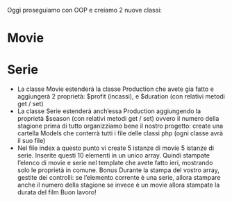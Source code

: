 Oggi proseguiamo con OOP e creiamo 2 nuove classi:
# Movie
# Serie
- La classe Movie estenderà la classe Production che avete gia fatto e aggiungerà 2 proprietà: $profit (incassi),  e $duration (con relativi metodi get / set)
- La classe Serie estenderà anch’essa Production aggiungendo la proprietà $season  (con relativi metodi get / set) ovvero il numero della stagione
prima di tutto organizziamo bene il nostro progetto:
create una cartella Models che conterrà tutti i file delle classi php (ogni classe avrà il suo file)
- Nel file index a questo punto vi create 5 istanze di movie 5 istanze di serie.
Inserite questi 10 elementi in un unico array.
Quindi stampate l’elenco di movie e serie nel template che avete fatto ieri, mostrando solo le proprietà in comune.
Bonus
Durante la stampa del vostro array, gestite dei controlli:
se l’elemento corrente è una serie, allora stampare anche il numero della stagione
se invece è un movie allora stampate la durata del film
Buon lavoro!